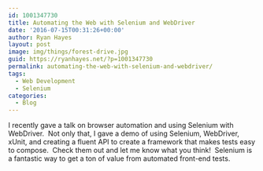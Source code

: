 ```yaml
---
id: 1001347730
title: Automating the Web with Selenium and WebDriver
date: '2016-07-15T00:31:26+00:00'
author: Ryan Hayes
layout: post
image: img/things/forest-drive.jpg
guid: https://ryanhayes.net/?p=1001347730
permalink: automating-the-web-with-selenium-and-webdriver/
tags:
  - Web Development
  - Selenium
categories:
  - Blog
---
```

I recently gave a talk on browser automation and using Selenium with WebDriver.  Not only that, I gave a demo of using Selenium, WebDriver, xUnit, and creating a fluent API to create a framework that makes tests easy to compose.  Check them out and let me know what you think!  Selenium is a fantastic way to get a ton of value from automated front-end tests.
